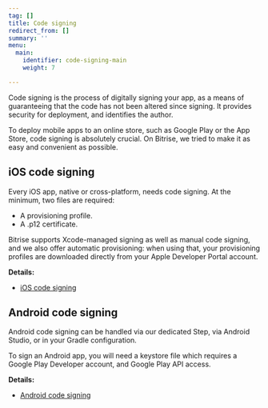 ```yaml
---
tag: []
title: Code signing
redirect_from: []
summary: ''
menu:
  main:
    identifier: code-signing-main
    weight: 7

---
```

Code signing is the process of digitally signing your app, as a means of guaranteeing that the code has not been altered since signing. It provides security for deployment, and identifies the author.

To deploy mobile apps to an online store, such as Google Play or the App Store, code signing is absolutely crucial. On Bitrise, we tried to make it as easy and convenient as possible.

## iOS code signing

Every iOS app, native or cross-platform, needs code signing. At the minimum, two files are required:

* A provisioning profile.
* A .p12 certificate.

Bitrise supports Xcode-managed signing as well as manual code signing, and we also offer automatic provisioning: when using that, your provisioning profiles are downloaded directly from your Apple Developer Portal account.

**Details:**

* [iOS code signing](/code-signing/ios-code-signing/index/)

## Android code signing

Android code signing can be handled via our dedicated Step, via Android Studio, or in your Gradle configuration.

To sign an Android app, you will need a keystore file which requires a Google Play Developer account, and Google Play API access.

**Details:**

* [Android code signing](/code-signing/android-code-signing/index/)
